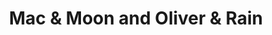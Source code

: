 ---
title: "Mac & Moon and Oliver & Rain"
url: /pottstown/mac-and-moon-and-oliver-and-rain/
shop: clothes
---